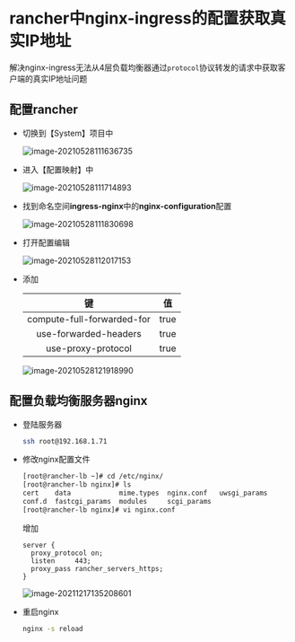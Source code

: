 # rancher中nginx-ingress的配置获取真实IP地址

解决nginx-ingress无法从4层负载均衡器通过`protocol`协议转发的请求中获取客户端的真实IP地址问题

## 配置rancher

- 切换到【System】项目中

  ![image-20210528111636735](https://tva1.sinaimg.cn/large/008i3skNgy1gqxz0r34fwj31xy0hqdji.jpg)

- 进入【配置映射】中

  ![image-20210528111714893](https://tva1.sinaimg.cn/large/008i3skNgy1gqxz1ey0a7j31x80dg778.jpg)

- 找到命名空间**ingress-nginx**中的**nginx-configuration**配置

  ![image-20210528111830698](https://tva1.sinaimg.cn/large/008i3skNgy1gqxz2q80l4j31zy0ig41h.jpg)

- 打开配置编辑

  ![image-20210528112017153](https://tva1.sinaimg.cn/large/008i3skNgy1gqxz4kzryaj31z00ii41u.jpg)

- 添加

  |             键             |  值  |
  | :------------------------: | :--: |
  | compute-full-forwarded-for | true |
  |   use-forwarded-headers    | true |
  |     use-proxy-protocol     | true |

  ![image-20210528121918990](https://tva1.sinaimg.cn/large/008i3skNgy1gqy0u1k9pij31uj0u0dkh.jpg)



## 配置负载均衡服务器nginx

- 登陆服务器

  ```bash
  ssh root@192.168.1.71
  ```

- 修改nginx配置文件

  ```bash
  [root@rancher-lb ~]# cd /etc/nginx/
  [root@rancher-lb nginx]# ls
  cert    data            mime.types  nginx.conf   uwsgi_params
  conf.d  fastcgi_params  modules     scgi_params
  [root@rancher-lb nginx]# vi nginx.conf
  ```

  增加

  ```nginx
  server {
  	proxy_protocol on;
  	listen     443;
  	proxy_pass rancher_servers_https;
  }
  ```

  ![image-20211217135208601](https://tva1.sinaimg.cn/large/008i3skNgy1gxgsb5jazaj30u0113n0f.jpg)

- 重启nginx

  ```bash
  nginx -s reload
  ```

  